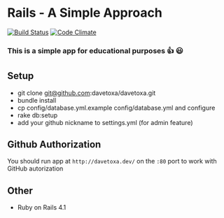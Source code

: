 Rails - A Simple Approach
====

[![Build Status](https://travis-ci.org/davetoxa/davetoxa.svg?branch=master)](https://travis-ci.org/davetoxa/davetoxa)
[![Code Climate](https://codeclimate.com/github/davetoxa/davetoxa.png)](https://codeclimate.com/github/davetoxa/davetoxa)

### This is a simple app for educational purposes :+1: :smiley:
## Setup

* git clone git@github.com:davetoxa/davetoxa.git
* bundle install
* cp config/database.yml.example config/database.yml and configure
* rake db:setup
* add your github nickname to settings.yml (for admin feature)

## Github Authorization

You should run app at `http://davetoxa.dev/` on the `:80` port to work with GitHub autorization

## Other
* Ruby on Rails 4.1
